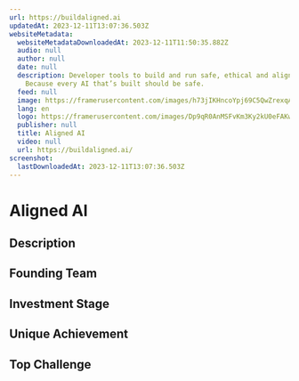 ```yaml
---
url: https://buildaligned.ai
updatedAt: 2023-12-11T13:07:36.503Z
websiteMetadata:
  websiteMetadataDownloadedAt: 2023-12-11T11:50:35.882Z
  audio: null
  author: null
  date: null
  description: Developer tools to build and run safe, ethical and aligned AI.
    Because every AI that’s built should be safe.
  feed: null
  image: https://framerusercontent.com/images/h73jIKHncoYpj69C5QwZrexqA.png
  lang: en
  logo: https://framerusercontent.com/images/Dp9qR0AnMSFvKm3Ky2kU0eFAKw.png
  publisher: null
  title: Aligned AI
  video: null
  url: https://buildaligned.ai/
screenshot:
  lastDownloadedAt: 2023-12-11T13:07:36.503Z
---
```

# Aligned AI
## Description
## Founding Team
## Investment Stage
## Unique Achievement
## Top Challenge
